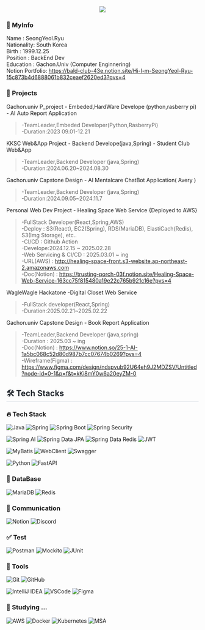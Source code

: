 <div align= "center">
    <img src="https://capsule-render.vercel.app/api?type=waving&color=70f0ee&height=180&text=Hello%20World!&animation=&fontColor=ffffff&fontSize=70" />
    </div>
    
### 📝 MyInfo
   Name : SeongYeol.Ryu   
   Nationality: South Korea   
Birth : 1999.12.25   
Position : BackEnd Dev   
Education : Gachon.Univ (Computer Enginnering)  
Notion Portfolio: https://bald-club-43e.notion.site/Hi-I-m-SeongYeol-Ryu-15c873b4d6888061b832ceaef2620ed3?pvs=4

### 📝 Projects   
Gachon.univ P_project - Embeded,HardWare Develope (python,rasberry pi)  - AI Auto Report Application   
>-TeamLeader,Embeded Developer(Python,RasberryPi)     
>-Duration:2023 09.01-12.21

KKSC Web&App Project - Backend Develope(java,Spring) - Student Club Web&App       
>-TeamLeader,Backend Developer (java,Spring)   
>-Duration:2024.06.20~2024.08.30

Gachon.univ Capstone Design - AI Mentalcare ChatBot Application( Avery )   
>-TeamLeader,Backend Developer (java,Spring)  
>-Duration:2024.09.05~2024.11.7

Personal Web Dev Project - Healing Space Web Service {Deployed to AWS}
>-FullStack Developer(React,Spring,AWS)   
>-Deploy : S3(React), EC2(Spring), RDS(MariaDB), ElastiCach(Redis), S3(Img Storage), etc..    
>-CI/CD : Github Action   
>-Develope:2024.12.15 ~ 2025.02.28  
>-Web Servicing & CI/CD : 2025.03.01 ~ ing    
-URL(AWS) : http://healing-space-front.s3-website.ap-northeast-2.amazonaws.com   
-Doc(Notion) : https://trusting-porch-03f.notion.site/Healing-Space-Web-Service-163cc75f815480a19e22c765b921c16e?pvs=4  

WagleWagle Hackatone -Digital Closet Web Service
>-FullStack developer(React,Spring)   
>-Duration:2025.02.21~2025.02.22

Gachon.univ Capstone Design - Book Report Application
>-TeamLeader,Backend Developer (java,spring)    
>-Duration : 2025.03 ~ ing   
-Doc(Notion) : https://www.notion.so/25-1-AI-1a5bc068c52d80d987b7cc07674b0269?pvs=4       
-Wireframe(Figma) : https://www.figma.com/design/ndspvub92U64eh9J2MDZSV/Untitled?node-id=0-1&p=f&t=kKi8mY0w6a20eyZM-0     

  </div> 
    </div>
    <h2 style="border-bottom: 1px solid #d8dee4; color: #282d33;"> 🛠️ Tech Stacks </h2> 
    
### 🔥 Tech Stack
![Java](https://img.shields.io/badge/Java-007396?style=for-the-badge&logo=java&logoColor=white)
![Spring](https://img.shields.io/badge/Spring-6DB33F?style=for-the-badge&logo=spring&logoColor=white)
![Spring Boot](https://img.shields.io/badge/Spring_Boot-6DB33F?style=for-the-badge&logo=spring-boot&logoColor=white)
![Spring Security](https://img.shields.io/badge/Spring_Security-6DB33F?style=for-the-badge&logo=spring-security&logoColor=white)

![Spring AI](https://img.shields.io/badge/Spring_AI-6DB33F?style=for-the-badge&logo=spring&logoColor=white)
![Spring Data JPA](https://img.shields.io/badge/Spring_Data_JPA-6DB33F?style=for-the-badge&logo=spring&logoColor=white)
![Spring Data Redis](https://img.shields.io/badge/Spring_Data_Redis-6DB33F?style=for-the-badge&logo=spring&logoColor=white)
![JWT](https://img.shields.io/badge/JWT-000000?style=for-the-badge&logo=json-web-tokens&logoColor=white)

![MyBatis](https://img.shields.io/badge/MyBatis-FF5733?style=for-the-badge&logo=apache-mybatis&logoColor=white)
![WebClient](https://img.shields.io/badge/WebClient-6DB33F?style=for-the-badge&logo=spring&logoColor=white)
![Swagger](https://img.shields.io/badge/Swagger-85EA2D?style=for-the-badge&logo=swagger&logoColor=black)

![Python](https://img.shields.io/badge/Python-3776AB?style=for-the-badge&logo=python&logoColor=white)
![FastAPI](https://img.shields.io/badge/FastAPI-009688?style=for-the-badge&logo=fastapi&logoColor=white)

### :floppy_disk: DataBase
![MariaDB](https://img.shields.io/badge/MariaDB-003545?style=for-the-badge&logo=mariadb&logoColor=white)
![Redis](https://img.shields.io/badge/Redis-DC382D?style=for-the-badge&logo=redis&logoColor=white)

### :speech_balloon: Communication
![Notion](https://img.shields.io/badge/Notion-000000?style=for-the-badge&logo=notion&logoColor=white)
![Discord](https://img.shields.io/badge/Discord-5865F2?style=for-the-badge&logo=discord&logoColor=white)
### :white_check_mark: Test
![Postman](https://img.shields.io/badge/Postman-FF6C37?style=for-the-badge&logo=postman&logoColor=white)
![Mockito](https://img.shields.io/badge/Mockito-8B8B8B?style=for-the-badge&logo=mockito&logoColor=green)
![JUnit](https://img.shields.io/badge/JUnit-25A162?style=for-the-badge&logo=junit5&logoColor=white)
### :wrench: Tools
![Git](https://img.shields.io/badge/Git-F1502F?style=for-the-badge&logo=git&logoColor=white)
![GitHub](https://img.shields.io/badge/GitHub-181717?style=for-the-badge&logo=github&logoColor=white)

![IntelliJ IDEA](https://img.shields.io/badge/IntelliJ_IDEA-000000?style=for-the-badge&logo=intellij-idea&logoColor=white)
![VSCode](https://img.shields.io/badge/VSCode-007ACC?style=for-the-badge&logo=visual-studio-code&logoColor=white)
![Figma](https://img.shields.io/badge/Figma-F24E1E?style=for-the-badge&logo=figma&logoColor=white)

### :construction: Studying ... 
![AWS](https://img.shields.io/badge/AWS-232F3E?style=for-the-badge&logo=amazonaws&logoColor=white)
![Docker](https://img.shields.io/badge/Docker-2496ED?style=for-the-badge&logo=docker&logoColor=white)
![Kubernetes](https://img.shields.io/badge/Kubernetes-326CE5?style=for-the-badge&logo=kubernetes&logoColor=white)
![MSA](https://img.shields.io/badge/MSA-000000?style=for-the-badge&logo=microservices&logoColor=white)


